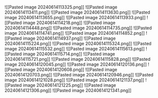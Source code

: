 ![[Pasted image 20240614113325.png]]
![[Pasted image 20240614113411.png]]
![[Pasted image 20240614113630.png]]
![[Pasted image 20240614113655.png]]
![[Pasted image 20240614113933.png]]
![[Pasted image 20240614114218.png]]
![[Pasted image 20240614114448.png]]
![[Pasted image 20240614114735.png]]
![[Pasted image 20240614114741.png]]
![[Pasted image 20240614114852.png]]
![[Pasted image 20240614114937.png]]
![[Pasted image 20240614115224.png]]
![[Pasted image 20240614115324.png]]
![[Pasted image 20240614115532.png]]
![[Pasted image 20240614115613.png]]
![[Pasted image 20240614115714.png]]
![[Pasted image 20240614115721.png]]
![[Pasted image 20240614115828.png]]
![[Pasted image 20240614120045.png]]
![[Pasted image 20240614120136.png]]
![[Pasted image 20240614120608.png]]
![[Pasted image 20240614120703.png]]
![[Pasted image 20240614120946.png]]
![[Pasted image 20240614121028.png]]
![[Pasted image 20240614121137.png]]
![[Pasted image 20240614121225.png]]
![[Pasted image 20240614121306.png]]
![[Pasted image 20240614121341.png]]
